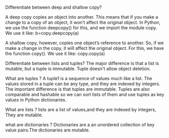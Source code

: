 Differentiate between deep and shallow copy?

A deep copy copies an object into another. This means that if you make a change to a copy of an object,
it won’t affect the original object. In Python, we use the function deepcopy() for this, and we import the module copy.
We use it like: b=copy.deepcopy(a)

A shallow copy, however, copies one object’s reference to another. So, if we make a change in the copy, it will affect the original object. For this,
we have the function copy(). We use it like: copy.copy(a)

Differentiate between lists and tuples?
The major difference is that a list is mutable, but a tuple is immutable.
Tuple doesn't allow object deletion.

What are tuples ?
A tuple1 is a sequence of values much like a list. The values stored in a tuple can be any type, and they are indexed by integers. The important difference is that tuples are immutable. 
Tuples are also comparable and hashable so we can sort lists of them and use tuples as key values in Python dictionaries.

What are lists ?
lists are a list of values,and they are indexed by integers, They are mutable.


what are dictionaries ?
Dictionaries are a an unordered collection of key value pairs.The dictionaries are mutable.


